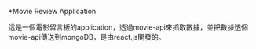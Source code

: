*Movie Review Application

這是一個電影留言板的application，透過movie-api來抓取數據，並把數據透個movie-api傳送到mongoDB，是由react.js開發的。

